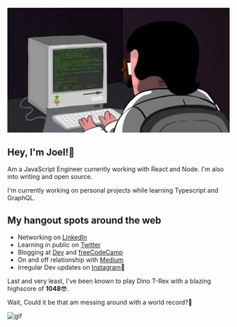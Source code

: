 ![gif](programming.gif)

## Hey, I'm Joel!👋
Am a JavaScript Engineer currently working with React and Node. I'm also into writing and open source.

I'm currently working on personal projects while learning Typescript and GraphQL.

## My hangout spots around the web 

- Networking on [LinkedIn](https://linkedin.com/in/codingknite)
- Learning in public on [Twitter](https://twitter.com/CodingKnite)
- Blogging at [Dev](https://dev.to/codingknite) and [freeCodeCamp](https://freecodecamp.org/news/author/codingknite)
- On and off relationship with [Medium](https://medium.com/@codingknite)
- Irregular Dev updates on [Instagram](https://instagram.com/codingknite)🤪

Last and very least, I've been known to play Dino T-Rex with a blazing highscore of **1048**😎. 

Wait, Could it be that am messing around with a world record?🤔

![gif](readme.gif)
